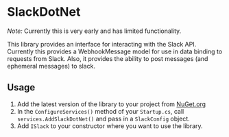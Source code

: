 SlackDotNet
===
*Note:* Currently this is very early and has limited functionality.

This library provides an interface for interacting with the Slack API.
Currently this provides a WebhookMessage model for use in data binding to requests from Slack.
Also, it provides the ability to post messages (and ephemeral messages) to slack.

## Usage

1. Add the latest version of the library to your project from [NuGet.org](https://www.nuget.org/packages/SlackDotNet)
2. In the `ConfigureServices()` method of your `Startup.cs`, call `services.AddSlackDotNet()` and pass in a `SlackConfig` object.
3. Add `ISlack` to your constructor where you want to use the library.